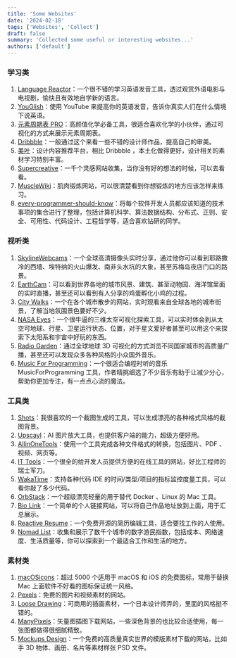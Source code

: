 ```yaml
---
title: 'Some Websites'
date: '2024-02-18'
tags: ['Websites', 'Collect']
draft: false
summary: 'Collected some useful or interesting websites...'
authors: ['default']
---
```



### 学习类
1. [Language Reactor](https://www.languagereactor.com/)：一个很不错的学习英语发音工具，透过观赏外语电影与电视剧，愉快且有效地自学新的语言。
2. [YouGlish](https://youglish.com/)：使用 YouTube 来提高你的英语发音，告诉你真实人们在什么情境下说英语。
3. [元素周期表 PRO](https://pt.ziziyi.com/)：高颜值化学必备工具，很适合喜欢化学的小伙伴，通过可视化的方式来展示元素周期表。
4. [Dribbble](https://dribbble.com/)：一般通过这个来看一些不错的设计师作品，提高自己的审美。
5. [美叶](https://www.meiye.art/)：设计内容推荐平台，相比 Dribbble ，本土化做得更好，设计相关的素材学习特别丰富。
6. [Supercreative](https://supercreative.design/)：一千个灵感网站收集，当你没有好的想法的时候，可以去看看。
7. [MuscleWiki](https://musclewiki.com/)：肌肉锻炼网站，可以很清楚看到你想锻炼的地方应该怎样来练习。
8. [every-programmer-should-know](https://github.com/mtdvio/every-programmer-should-know)：将每个软件开发人员都应该知道的技术事项的集合进行了整理，包括计算机科学、算法数据结构、分布式、正则、安全、可用性、代码设计、工程哲学等，适合喜欢钻研的同学。

### 视听类
1. [SkylineWebcams](https://www.skylinewebcams.com/)：一个全球高清摄像头实时分享，通过他你可以看到耶路撒冷的西墙、埃特纳的火山爆发、南非头水坑的大象，甚至苏梅岛夜店门口的路景。
2. [EarthCam](https://www.earthcam.com/)：可以看到世界各地的城市风景、建筑、甚至动物园、海洋馆里面的实时直播，甚至还可以看到有人分享的鸡蛋孵化小鸡的过程。
3. [City Walks](https://www.citywalks.live/)：一个在各个城市散步的网站，实时观看来自全球各地的城市街景，了解当地氛围景色要好不少。
4. [NASA Eyes](https://eyes.nasa.gov/)：一个很牛逼的三维太空可视化探索工具，可以实时体会到从太空可地球、行星、卫星运行状态、位置，对于星文爱好者甚至可以用这个来探索下太阳系和宇宙中好玩的东西。
5. [Radio Garden](https://radio.garden/)：通过全球地球 3D 可视化的方式浏览不同国家城市的高质量广播，甚至还可以发现众多各种风格的小众国外音乐。
6. [Music For Programming](https://musicforprogramming.net/)：一个很适合编程时听的音乐 MusicForProgramming 工具，作者精挑细选了不少音乐有助于让减少分心，帮助你更加专注，有一点点心流的魔法。

### 工具类
1. [Shots](https://shots.so/)：我很喜欢的一个截图生成的工具，可以生成漂亮的各种格式风格的截图背景。
2. [Upscayl](https://www.upscayl.org/)：AI 图片放大工具，也提供客户端的能力，超级方便好用。
3. [AllinOneTools](https://allinone.tools/)：使用一个工具完成各种文件格式的转换，包括图片、PDF 、视频、网页等。
4. [IT Tools](https://it-tools.tech/)：一个很全的给开发人员提供方便的在线工具的网站，好比工程师的瑞士军刀。
5. [WakaTime](https://wakatime.com/)：支持各种代码 IDE 的时间/类型/项目的指标监控度量工具，可以看你敲了多少代码。
6. [OrbStack](https://orbstack.dev/)：一个超级漂亮轻量的用于替代 Docker 、Linux 的 Mac 工具。
7. [Bio Link](https://bio.link/)：一个简单的个人链接网站，可以将自己作品地址放到上面，用于汇总展示。
8. [Reactive Resume](https://rxresu.me/)：一个免费开源的简历编辑工具，适合要找工作的人使用。
9. [Nomad List](https://nomadlist.com/)：收集和展示了数千个城市的数字游民指数，包括成本、网络速度、生活质量等，你可以探索到一个最适合工作和生活的地方。

### 素材类
1. [macOSicons](https://macosicons.com/)：超过 5000 个适用于 macOS 和 iOS 的免费图标，常用于替换 Mac 上面软件不好看的图标保证统一风格。
2. [Pexels](https://www.pexels.com/)：免费的图片和视频素材的网站。
3. [Loose Drawing](https://loosedrawing.com/)：可商用的插画素材，一个日本设计师弄的，里面的风格挺不错的。
4. [ManyPixels](https://www.manypixels.co/)：矢量图插图下载网站，一些深色背景的也比较合适使用，每一张图都做得很细腻精致。
5. [Mockups Design](https://mockups-design.com/)：一个免费的高质量真实世界的模版素材下载的网站，比如手 3D 物体、画册、名片等素材样张 PSD 文件。
